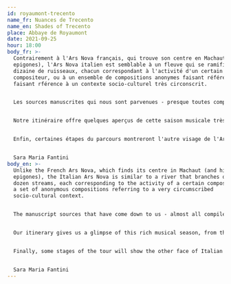 ```yaml
---
id: royaumont-trecento
name_fr: Nuances de Trecento
name_en: Shades of Trecento
place: Abbaye de Royaumont
date: 2021-09-25
hour: 18:00
body_fr: >-
  Contrairement à l'Ars Nova français, qui trouve son centre en Machaut (et ses
  epigones), l'Ars Nova italien est semblable à un fleuve qui se ramifie en
  dizaine de ruisseaux, chacun correspondant à l'activité d'un certain
  compositeur, ou à un ensemble de compositions anonymes faisant référence
  faisant rférence à un contexte socio-culturel très circonscrit. 


  Les sources manuscrites qui nous sont parvenues - presque toutes compilées à une date utérieure, dans certin cas jusqu'à 70 ans après la composition des pièces qu'elles contiennent - nous donnent l'image d'un kaléidoscope d'expériences artistiques regroupées dans deux grandes zones géographiques, chacun idéalement liée à un fleuve : l'Arno, en Toscane (avec Florence comme centre principal), et le Pô, qui longeait les cours septentrionales des Scaligeri, Carraresi et Visconti. 


  Notre itinéraire offre quelques aperçus de cette saison musicale très riche, des madrigaux et *ballate* monodiques du Codex Rossi, copié en Vénétie, aux *ballate* polyphoniques du plus célèbre compositeur italien du XVIe siècle, le florentin Francesco Landini, en passant par les *cacce* (madrigaux en canon) de Vincenzo da Rimini et Lorenzo da Firenze. 


  Enfin, certaines étapes du parcours montreront l'autre visage de l'Ars Nova italien, le répertoire instrumental, transmis presque exclusivement dans les codex Faenza 11è et London add. 29987. 


  Sara Maria Fantini
body_en: >-
  Unlike the French Ars Nova, which finds its centre in Machaut (and his
  epigones), the Italian Ars Nova is similar to a river that branches out into a
  dozen streams, each corresponding to the activity of a certain composer, or to
  a set of anonymous compositions referring to a very circumscribed
  socio-cultural context. 


  The manuscript sources that have come down to us - almost all compiled at a later date, in some cases up to 70 years after the composition of the pieces they contain - give us the image of a kaleidoscope of artistic experiences grouped in two large geographical areas, each ideally linked to a river: the Arno, in Tuscany (with Florence as its main centre), and the Po, which ran along the northern courses of the Scaligeri, Carrara and Visconti. 


  Our itinerary gives us a glimpse of this rich musical season, from the monodic madrigals and *ballate* of the Rossi Codex, copied in the Veneto, to the polyphonic *ballate* of the most famous Italian composer of the 16th century, the Florentine Francesco Landini, and the *cacce* (madrigals in canon) of Vincenzo da Rimini and Lorenzo da Firenze. 


  Finally, some stages of the tour will show the other face of Italian Ars Nova, the instrumental repertoire, transmitted almost exclusively in the Faenza 11th and London add. 29987 codices.


  Sara Maria Fantini
---
```

